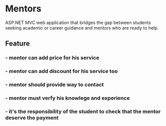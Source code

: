 # Mentors
ASP.NET MVC web application that bridges the gap between students seeking academic or career guidance and mentors who are ready to help.

## Feature
### - mentor can add price for his service
### - mentor can add discount for his service too
### - mentor should provide way to contact
### - mentor must verfy his knowlege and experience
### - it's the responsibility of the student to check that the mentor deserve the payment

